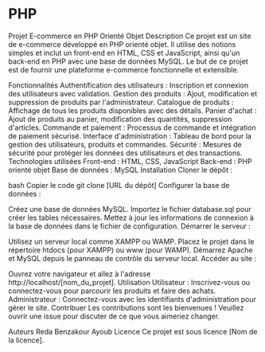 # PHP

Projet E-commerce en PHP Orienté Objet
Description
Ce projet est un site de e-commerce développé en PHP orienté objet. Il utilise des notions simples et inclut un front-end en HTML, CSS et JavaScript, ainsi qu'un back-end en PHP avec une base de données MySQL. Le but de ce projet est de fournir une plateforme e-commerce fonctionnelle et extensible.

Fonctionnalités
Authentification des utilisateurs : Inscription et connexion des utilisateurs avec validation.
Gestion des produits : Ajout, modification et suppression de produits par l'administrateur.
Catalogue de produits : Affichage de tous les produits disponibles avec des détails.
Panier d'achat : Ajout de produits au panier, modification des quantités, suppression d'articles.
Commande et paiement : Processus de commande et intégration de paiement sécurisé.
Interface d'administration : Tableau de bord pour la gestion des utilisateurs, produits et commandes.
Sécurité : Mesures de sécurité pour protéger les données des utilisateurs et des transactions.
Technologies utilisées
Front-end : HTML, CSS, JavaScript
Back-end : PHP orienté objet
Base de données : MySQL
Installation
Cloner le dépôt :

bash
Copier le code
git clone [URL du dépôt]
Configurer la base de données :

Créez une base de données MySQL.
Importez le fichier database.sql pour créer les tables nécessaires.
Mettez à jour les informations de connexion à la base de données dans le fichier de configuration.
Démarrer le serveur :

Utilisez un serveur local comme XAMPP ou WAMP.
Placez le projet dans le répertoire htdocs (pour XAMPP) ou www (pour WAMP).
Démarrez Apache et MySQL depuis le panneau de contrôle du serveur local.
Accéder au site :

Ouvrez votre navigateur et allez à l'adresse http://localhost/[nom_du_projet].
Utilisation
Utilisateur : Inscrivez-vous ou connectez-vous pour parcourir les produits et faire des achats.
Administrateur : Connectez-vous avec les identifiants d'administration pour gérer le site.
Contribuer
Les contributions sont les bienvenues ! Veuillez ouvrir une issue pour discuter de ce que vous aimeriez changer.

Auteurs
Reda Benzakour
Ayoub
Licence
Ce projet est sous licence [Nom de la licence].
